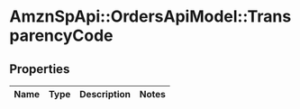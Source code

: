 # AmznSpApi::OrdersApiModel::TransparencyCode

## Properties
Name | Type | Description | Notes
------------ | ------------- | ------------- | -------------

